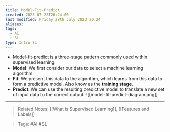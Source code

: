 ```yaml
---
title: Model-Fit-Predict
created: 2023-07-28T20:24:00
last modified: Friday 28th July 2023 20:24
aliases: 
tags:
  - AI
  - SL
type: Intro SL
---
```

- Model-fit-predict is a three-stage pattern commonly used within supervised learning.
- **Model**: We first consider our data to select a machine learning algorithm.
- **Fit**: We present this data to the algorithm, which learns from this data to form a predictive model. Also know as the **training stage**.
- **Predict**: We can use the resulting predictive model to translate a new set of input data to the correct output.
![[model-fit-predict-diagram.png]]
---
>Related Notes: [[What is Supervised Learning]], [[Features and Labels]]

>Tags: #AI #SL 
